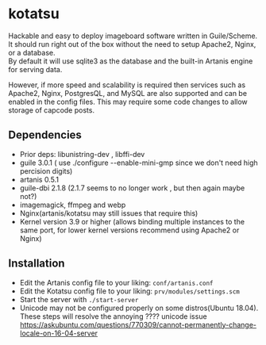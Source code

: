 # kotatsu

Hackable and easy to deploy imageboard software written in Guile/Scheme.  
It should run right out of the box without the need to setup Apache2, Nginx, or a database.  
By default it will use sqlite3 as the database and the built-in Artanis engine for serving data.  

However, if more speed and scalability is required then services such as Apache2, Nginx, PostgresQL, and MySQL are also supported and can be enabled in the config files. This may require some code changes to allow storage of capcode posts.

## Dependencies
* Prior deps: libunistring-dev , libffi-dev 
* guile 3.0.1 ( use ./configure --enable-mini-gmp since we don't need high percision digits)
* artanis 0.5.1
* guile-dbi 2.1.8 (2.1.7 seems to no longer work , but then again maybe not?)
* imagemagick, ffmpeg and webp
* Nginx(artanis/kotatsu may still issues that require this)
* Kernel version 3.9 or higher (allows binding multiple instances to the same port, for lower kernel versions recommend using Apache2 or Nginx)

## Installation

* Edit the Artanis config file to your liking: `conf/artanis.conf`
* Edit the Kotatsu config file to your liking: `prv/modules/settings.scm`
* Start the server with `./start-server`
* Unicode may not be configured properly on some distros(Ubuntu 18.04). These steps will resolve the annoying ???? unicode issue https://askubuntu.com/questions/770309/cannot-permanently-change-locale-on-16-04-server
